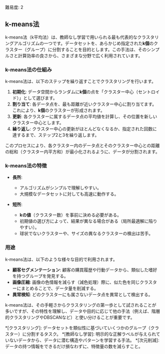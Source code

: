 難易度: 2

## k-means法

k-means法（k平均法）は、教師なし学習で用いられる最も代表的なクラスタリングアルゴリズムの一つです。データセットを、あらかじめ指定された**k個**のクラスター（グループ）に分割することを目的とします。この手法は、そのシンプルさと計算効率の良さから、さまざまな分野で広く利用されています。

### k-means法の仕組み

k-means法は、以下のステップを繰り返すことでクラスタリングを行います。

1.  **初期化**: データ空間からランダムに**k個**の点を「クラスター中心（セントロイド）」として選びます。
2.  **割り当て**: 各データ点を、最も距離が近いクラスター中心に割り当てます。これにより、**k個**のクラスターが形成されます。
3.  **更新**: 各クラスターに属するデータ点の平均値を計算し、その位置を新しいクラスター中心とします。
4.  **繰り返し**: クラスター中心の更新がほとんどなくなるか、指定された回数に達するまで、ステップ2と3を繰り返します。

このプロセスにより、各クラスター内のデータ点とそのクラスター中心との距離の総和（クラスター内平方和）が最小化されるように、データが分割されます。

### k-means法の特徴

- **長所**:
    - アルゴリズムがシンプルで理解しやすい。
    - 大規模なデータセットに対しても高速に動作する。

- **短所**:
    - **kの値**（クラスター数）を事前に決める必要がある。
    - 初期値の選び方によって、結果が異なる場合がある（局所最適解に陥りやすい）。
    - 球状でないクラスターや、サイズの異なるクラスターの検出は苦手。

### 用途

k-means法は、以下のような様々な目的で利用されます。

- **顧客セグメンテーション**: 顧客の購買履歴や行動データから、類似した嗜好を持つグループを発見する。
- **画像圧縮**: 画像の色情報を減らす（減色処理）際に、似た色を同じクラスターにまとめることで、データ量を削減する。
- **異常検知**: どのクラスターにも属さないデータ点を異常として検出する。

k-means法は、その手軽さからクラスタリングの第一歩として試されることが多いですが、その特性を理解し、データや目的に応じて他の手法（例えば、階層的クラスタリングやDBSCANなど）と使い分けることが重要です。

*[クラスタリング]: データセットを類似性に基づいていくつかのグループ（クラスター）に分割するタスク。
*[教師なし学習]: 明示的な正解ラベルが与えられていないデータから、データに潜む構造やパターンを学習する手法。
*[次元削減]: データの持つ情報をできるだけ損なわずに、特徴量の数を減らすこと。